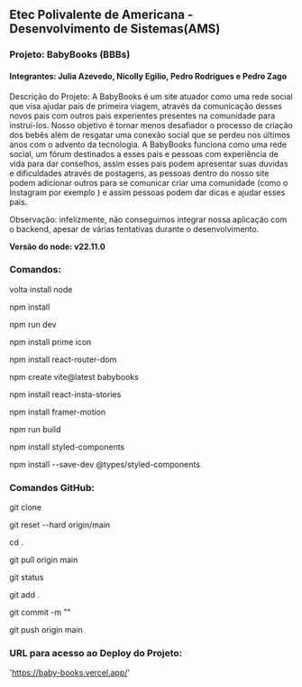 ## Etec Polivalente de Americana - Desenvolvimento de Sistemas(AMS) 

### Projeto: BabyBooks (BBBs)

#### Integrantes: Julia Azevedo, Nicolly Egilio, Pedro Rodrigues e Pedro Zago

Descrição do Projeto:
A BabyBooks é um site atuador como uma rede social que visa ajudar pais de primeira viagem, através da comunicação desses novos pais com outros pais experientes presentes na comunidade para instruí-los.
Nosso objetivo é tornar menos desafiador o processo de criação dos bebês além de resgatar uma conexão social que se perdeu nos últimos anos com o advento da tecnologia.
A BabyBooks funciona como uma rede social, um fórum destinados a esses pais e pessoas com experiência de vida para dar conselhos, assim esses pais podem apresentar suas duvidas e dificuldades através de postagens, as pessoas dentro do nosso site podem adicionar outros para se comunicar criar uma comunidade (como o Instagram por exemplo ) e assim pessoas podem dar dicas e ajudar esses pais.

Observação: infelizmente, não conseguimos integrar nossa aplicação com o backend, apesar de várias tentativas durante o desenvolvimento.

**Versão do node: v22.11.0**

### Comandos:

volta install node

npm install

npm run dev

npm install prime icon

npm install react-router-dom

npm create vite@latest babybooks

npm install react-insta-stories

npm install framer-motion

npm run build

npm install styled-components

npm install --save-dev @types/styled-components

### Comandos GitHub:

git clone

git reset --hard origin/main

cd .

git pull origin main

git status

git add .

git commit -m ""

git push origin main

### URL para acesso ao Deploy do Projeto:
'https://baby-books.vercel.app/'
